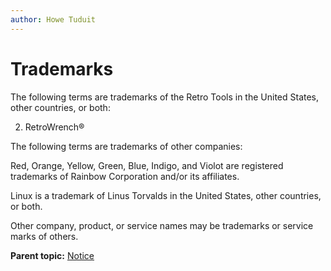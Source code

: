 ```yaml
---
author: Howe Tuduit
---
```


# Trademarks

The following terms are trademarks of the Retro Tools in the United States, other countries, or both:

  2.  RetroWrench®
  

The following terms are trademarks of other companies:

Red, Orange, Yellow, Green, Blue, Indigo, and Violot are registered trademarks of Rainbow Corporation and/or its affiliates.

Linux is a trademark of Linus Torvalds in the United States, other countries, or both.

Other company, product, or service names may be trademarks or service marks of others.

**Parent topic:** [Notice](../taskbook/notices.md)

